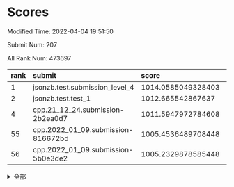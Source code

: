# Scores

Modified Time: 2022-04-04 19:51:50

Submit Num: 207

All Rank Num: 473697

| rank |               submit               |       score        |       sigma        | pk_num |
| :--- | :--------------------------------- | :----------------- | :----------------- | :----- |
| 1    | jsonzb.test.submission_level_4     | 1014.0585049328403 | 0.8161426307566143 | 9154   |
| 2    | jsonzb.test.test_1                 | 1012.665542867637  | 0.8196949741117853 | 9156   |
| 4    | cpp.21_12_24.submission-2b2ea0d7   | 1011.5947972784608 | 0.7942323798157873 | 9156   |
| 55   | cpp.2022_01_09.submission-816672bd | 1005.4536489708448 | 0.7115766946233805 | 9154   |
| 56   | cpp.2022_01_09.submission-5b0e3de2 | 1005.2329878585448 | 0.7206962859776691 | 9154   |


<details>
<summary>全部</summary>

| rank |                 submit                 |       score        |       sigma        | pk_num |
| :--- | :------------------------------------- | :----------------- | :----------------- | :----- |
| 1    | jsonzb.test.submission_level_4         | 1014.0585049328403 | 0.8161426307566143 | 9154   |
| 2    | jsonzb.test.test_1                     | 1012.665542867637  | 0.8196949741117853 | 9156   |
| 3    | gobigger.level_3.submission_level_3_18 | 1012.0851531232914 | 0.7696028333363353 | 9149   |
| 4    | cpp.21_12_24.submission-2b2ea0d7       | 1011.5947972784608 | 0.7942323798157873 | 9156   |
| 5    | gobigger.level_3.submission_level_3_23 | 1011.470193173664  | 0.7470667765532574 | 9151   |
| 6    | gobigger.level_3.submission_level_3_10 | 1011.2661037098894 | 0.7681057069665234 | 9159   |
| 7    | gobigger.level_3.submission_level_3_38 | 1011.2296846028186 | 0.7778619284544994 | 9154   |
| 8    | gobigger.level_3.submission_level_3_49 | 1011.1649669753581 | 0.7644408846867817 | 9153   |
| 9    | gobigger.level_3.submission_level_3_42 | 1010.9899853799691 | 0.7881500552594851 | 9152   |
| 10   | gobigger.level_3.submission_level_3_43 | 1010.9079930217929 | 0.7741344256546162 | 9153   |
| 11   | gobigger.level_3.submission_level_3_35 | 1010.837802258     | 0.7445528423248742 | 9152   |
| 12   | gobigger.level_3.submission_level_3_44 | 1010.789928134525  | 0.7845540363696168 | 9156   |
| 13   | gobigger.level_3.submission_level_3_39 | 1010.7563446080154 | 0.766677040213379  | 9153   |
| 14   | gobigger.level_3.submission_level_3_1  | 1010.6969233354182 | 0.762442930421352  | 9152   |
| 15   | gobigger.level_3.submission_level_3_32 | 1010.5474903816234 | 0.7641885927520277 | 9157   |
| 16   | gobigger.level_3.submission_level_3_15 | 1010.4849677376717 | 0.7847522257211055 | 9152   |
| 17   | gobigger.level_3.submission_level_3_5  | 1010.4025477455822 | 0.772558446710008  | 9158   |
| 18   | gobigger.level_3.submission_level_3_45 | 1010.3058381305045 | 0.7550948921678522 | 9153   |
| 19   | gobigger.level_3.submission_level_3_7  | 1010.2970191028526 | 0.7445993353241513 | 9153   |
| 20   | gobigger.level_3.submission_level_3_16 | 1010.2667549188658 | 0.7723297780153333 | 9153   |
| 21   | gobigger.level_3.submission_level_3_37 | 1010.20922392449   | 0.7761138426845413 | 9154   |
| 22   | gobigger.level_3.submission_level_3_6  | 1010.1809979759048 | 0.7475019730503192 | 9156   |
| 23   | gobigger.level_3.submission_level_3_2  | 1010.1778201792363 | 0.7478695032098029 | 9155   |
| 24   | gobigger.level_3.submission_level_3_27 | 1010.1535820921688 | 0.7641708512388032 | 9155   |
| 25   | gobigger.level_3.submission_level_3_12 | 1010.0645655200216 | 0.7529335869456566 | 9148   |
| 26   | gobigger.level_3.submission_level_3_30 | 1010.023343034647  | 0.7540238476773207 | 9151   |
| 27   | gobigger.level_3.submission_level_3_48 | 1010.0202227671878 | 0.760145661340687  | 9156   |
| 28   | gobigger.level_3.submission_level_3_4  | 1009.9866247204628 | 0.7567481096788813 | 9152   |
| 29   | gobigger.level_3.submission_level_3_31 | 1009.8169777564428 | 0.7844747688429253 | 9157   |
| 30   | gobigger.level_3.submission_level_3_25 | 1009.804663744833  | 0.7496926682174457 | 9155   |
| 31   | gobigger.level_3.submission_level_3_21 | 1009.7246073853452 | 0.7481506462772076 | 9154   |
| 32   | gobigger.level_3.submission_level_3_26 | 1009.722427196148  | 0.7600939833180304 | 9150   |
| 33   | gobigger.level_3.submission_level_3_47 | 1009.7188773133112 | 0.7668822598713178 | 9155   |
| 34   | gobigger.level_3.submission_level_3_36 | 1009.6245162918384 | 0.7662446863376943 | 9153   |
| 35   | gobigger.level_3.submission_level_3_13 | 1009.5425908413613 | 0.7478093381048375 | 9157   |
| 36   | gobigger.level_3.submission_level_3_0  | 1009.448292308671  | 0.7676384813128398 | 9153   |
| 37   | gobigger.level_3.submission_level_3_41 | 1009.3856654367187 | 0.7604879364330296 | 9157   |
| 38   | gobigger.level_3.submission_level_3_22 | 1009.3816312041644 | 0.754528360944122  | 9154   |
| 39   | gobigger.level_3.submission_level_3_20 | 1009.3095040364298 | 0.7545575924857343 | 9160   |
| 40   | gobigger.level_3.submission_level_3_14 | 1009.2772959935712 | 0.7524711337140991 | 9158   |
| 41   | gobigger.level_3.submission_level_3_28 | 1009.2064049335527 | 0.7498498009303407 | 9151   |
| 42   | gobigger.level_3.submission_level_3_8  | 1009.1740039787852 | 0.7701300893070291 | 9157   |
| 43   | gobigger.level_3.submission_level_3_3  | 1009.1731754356003 | 0.7452653552894433 | 9154   |
| 44   | gobigger.level_3.submission_level_3_19 | 1008.9992612119695 | 0.7438948059277541 | 9152   |
| 45   | gobigger.level_3.submission_level_3_46 | 1008.9989719755562 | 0.7314786912292558 | 9155   |
| 46   | gobigger.level_3.submission_level_3_17 | 1008.8821301810303 | 0.7495704032634759 | 9154   |
| 47   | gobigger.level_3.submission_level_3_11 | 1008.8518036107106 | 0.7513113671511746 | 9153   |
| 48   | gobigger.level_3.submission_level_3_34 | 1008.7726800791344 | 0.7434445820502635 | 9157   |
| 49   | gobigger.level_3.submission_level_3_40 | 1008.7504201282356 | 0.7346355362563411 | 9150   |
| 50   | gobigger.level_3.submission_level_3_33 | 1008.388162453555  | 0.741861027554136  | 9153   |
| 51   | gobigger.level_3.submission_level_3_9  | 1008.3093307807545 | 0.759462055948744  | 9148   |
| 52   | gobigger.level_3.submission_level_3_29 | 1008.1314264493813 | 0.7245568441176025 | 9148   |
| 53   | gobigger.level_3.submission_level_3_24 | 1007.8968106185607 | 0.7378897106892897 | 9156   |
| 54   | gobigger.level_1.submission_level_1_34 | 1005.8509999087397 | 0.7158308565528163 | 9155   |
| 55   | cpp.2022_01_09.submission-816672bd     | 1005.4536489708448 | 0.7115766946233805 | 9154   |
| 56   | cpp.2022_01_09.submission-5b0e3de2     | 1005.2329878585448 | 0.7206962859776691 | 9154   |
| 57   | gobigger.level_1.submission_level_1_4  | 1004.67428482121   | 0.7095473145345664 | 9158   |
| 58   | gobigger.level_1.submission_level_1_9  | 1004.5637160942101 | 0.7213333817767609 | 9155   |
| 59   | gobigger.level_1.submission_level_1_24 | 1004.5370740350811 | 0.7157300584942562 | 9151   |
| 60   | gobigger.level_1.submission_level_1_32 | 1004.415481621766  | 0.7214953610563302 | 9151   |
| 61   | gobigger.level_1.submission_level_1_19 | 1004.2467598224065 | 0.7222717631377442 | 9159   |
| 62   | gobigger.level_1.submission_level_1_11 | 1004.1077083108889 | 0.7163218539657673 | 9158   |
| 63   | gobigger.level_1.submission_level_1_28 | 1004.0896689430136 | 0.7167442105274907 | 9152   |
| 64   | gobigger.level_1.submission_level_1_48 | 1004.0883236328439 | 0.7142610697566767 | 9155   |
| 65   | gobigger.level_1.submission_level_1_31 | 1004.0584280000975 | 0.7251976917394375 | 9151   |
| 66   | gobigger.level_1.submission_level_1_17 | 1004.0217061185357 | 0.7130460418992225 | 9156   |
| 67   | gobigger.level_1.submission_level_1_14 | 1003.9621984854869 | 0.7238127527242119 | 9156   |
| 68   | gobigger.level_1.submission_level_1_37 | 1003.8684326905018 | 0.7228120235397818 | 9161   |
| 69   | gobigger.level_1.submission_level_1_36 | 1003.7959558803866 | 0.7245158830046887 | 9153   |
| 70   | gobigger.level_1.submission_level_1_39 | 1003.7801143452458 | 0.723810906342345  | 9149   |
| 71   | gobigger.level_1.submission_level_1_5  | 1003.7188296630903 | 0.7042781848731032 | 9154   |
| 72   | gobigger.level_1.submission_level_1_20 | 1003.7103083134033 | 0.7209877448763744 | 9158   |
| 73   | gobigger.level_1.submission_level_1_35 | 1003.564295999348  | 0.7116291515309725 | 9155   |
| 74   | gobigger.level_1.submission_level_1_49 | 1003.5454173417658 | 0.712218944549214  | 9154   |
| 75   | gobigger.level_1.submission_level_1_29 | 1003.5357791700766 | 0.7176682812953707 | 9149   |
| 76   | gobigger.level_1.submission_level_1_47 | 1003.466316534427  | 0.7167186984491466 | 9153   |
| 77   | gobigger.level_1.submission_level_1_26 | 1003.4212587870097 | 0.7151787624940175 | 9152   |
| 78   | gobigger.level_1.submission_level_1_27 | 1003.4104544593015 | 0.6995555000654743 | 9157   |
| 79   | gobigger.level_1.submission_level_1_13 | 1003.3626688555796 | 0.7143167143302502 | 9154   |
| 80   | gobigger.level_1.submission_level_1_2  | 1003.305722412724  | 0.7312829745483828 | 9155   |
| 81   | gobigger.level_1.submission_level_1_41 | 1003.2734516160516 | 0.7030402243444612 | 9154   |
| 82   | gobigger.level_1.submission_level_1_21 | 1003.2715709369168 | 0.7164229291174105 | 9152   |
| 83   | gobigger.level_1.submission_level_1_44 | 1003.2379141031473 | 0.7211595855013243 | 9156   |
| 84   | gobigger.level_1.submission_level_1_15 | 1003.2004029758153 | 0.7133833155345016 | 9154   |
| 85   | gobigger.level_1.submission_level_1_46 | 1003.1738334520297 | 0.7154524872367387 | 9157   |
| 86   | gobigger.level_1.submission_level_1_18 | 1003.1631269939414 | 0.7059772634691502 | 9153   |
| 87   | gobigger.level_1.submission_level_1_22 | 1003.136574256891  | 0.7085359783507995 | 9154   |
| 88   | gobigger.level_1.submission_level_1_43 | 1003.0017422994796 | 0.7258170627350347 | 9148   |
| 89   | gobigger.level_1.submission_level_1_8  | 1002.9684506887284 | 0.7232200955161134 | 9151   |
| 90   | gobigger.level_1.submission_level_1_40 | 1002.9251387327823 | 0.7070744515772768 | 9153   |
| 91   | gobigger.level_1.submission_level_1_6  | 1002.8848334447623 | 0.7237660274286675 | 9143   |
| 92   | gobigger.level_1.submission_level_1_7  | 1002.7592703732693 | 0.7211401011081391 | 9154   |
| 93   | gobigger.level_1.submission_level_1_10 | 1002.7538844245271 | 0.7058397466103912 | 9151   |
| 94   | gobigger.level_1.submission_level_1_33 | 1002.737505765296  | 0.7140126224526087 | 9151   |
| 95   | gobigger.level_1.submission_level_1_45 | 1002.7261715157356 | 0.7091813427102807 | 9152   |
| 96   | gobigger.level_1.submission_level_1_23 | 1002.7175413402631 | 0.7172241106433405 | 9157   |
| 97   | gobigger.level_1.submission_level_1_12 | 1002.5858292788977 | 0.7205148314310572 | 9149   |
| 98   | gobigger.level_1.submission_level_1_42 | 1002.5785138892608 | 0.716030098671395  | 9155   |
| 99   | gobigger.level_1.submission_level_1_30 | 1002.3849748567925 | 0.7193117417888676 | 9153   |
| 100  | gobigger.level_1.submission_level_1_16 | 1002.3203571176668 | 0.7076134281603621 | 9156   |
| 101  | gobigger.level_1.submission_level_1_0  | 1002.2558216415315 | 0.7065832584845803 | 9155   |
| 102  | gobigger.level_1.submission_level_1_25 | 1002.1150756352914 | 0.7087609021462447 | 9152   |
| 103  | gobigger.level_1.submission_level_1_1  | 1001.928446731107  | 0.7082141740396972 | 9151   |
| 104  | gobigger.level_1.submission_level_1_3  | 1001.623563779802  | 0.7072314707013668 | 9149   |
| 105  | gobigger.level_1.submission_level_1_38 | 1001.5583127129796 | 0.7167874887692023 | 9150   |
| 106  | gobigger.random.submission_random_31   | 997.3062193937762  | 0.7243202931965902 | 9152   |
| 107  | gobigger.random.submission_random_45   | 997.0638342989685  | 0.699136128752726  | 9158   |
| 108  | gobigger.random.submission_random_1    | 996.9484045339057  | 0.7127387752511097 | 9152   |
| 109  | gobigger.random.submission_random_26   | 996.8573745437202  | 0.7118054409628616 | 9158   |
| 110  | gobigger.random.submission_random_16   | 996.8339977151518  | 0.7114920731475134 | 9159   |
| 111  | gobigger.random.submission_random_34   | 996.6342930241623  | 0.6959192508693807 | 9151   |
| 112  | gobigger.random.submission_random_2    | 996.531503109255   | 0.7029787504827093 | 9156   |
| 113  | gobigger.random.submission_random_38   | 996.4796908950875  | 0.7099644310946616 | 9156   |
| 114  | gobigger.random.submission_random_47   | 996.4505207973111  | 0.6997543106804383 | 9152   |
| 115  | gobigger.random.submission_random_27   | 996.4387287338697  | 0.7116518402603411 | 9160   |
| 116  | gobigger.random.submission_random_41   | 996.3974836899764  | 0.7120211045333588 | 9156   |
| 117  | gobigger.random.submission_random_7    | 996.3893105722657  | 0.6987380116340325 | 9155   |
| 118  | gobigger.random.submission_random_3    | 996.3874677937513  | 0.7080731992274596 | 9151   |
| 119  | gobigger.random.submission_random_49   | 996.3513431885044  | 0.7186025691998018 | 9152   |
| 120  | gobigger.random.submission_random_36   | 996.3233840780878  | 0.7100429862339779 | 9151   |
| 121  | gobigger.random.submission_random_5    | 996.289262029454   | 0.7198796970624326 | 9156   |
| 122  | gobigger.random.submission_random_44   | 996.2593078983285  | 0.7092565955365852 | 9157   |
| 123  | gobigger.random.submission_random_13   | 996.1986186765649  | 0.6972315840707461 | 9154   |
| 124  | gobigger.random.submission_random_35   | 996.192639982034   | 0.7218220985872055 | 9155   |
| 125  | gobigger.random.submission_random_10   | 996.1730620384407  | 0.7026955743835827 | 9154   |
| 126  | gobigger.random.submission_random_42   | 996.101443925815   | 0.7086849757305838 | 9155   |
| 127  | gobigger.random.submission_random_4    | 996.0383064478469  | 0.7096419166439841 | 9152   |
| 128  | gobigger.random.submission_random_0    | 996.0297530198995  | 0.7075599001569971 | 9155   |
| 129  | gobigger.random.submission_random_39   | 995.9368209943265  | 0.707335202835014  | 9155   |
| 130  | gobigger.random.submission_random_23   | 995.9077011152712  | 0.7134680977635939 | 9156   |
| 131  | gobigger.random.submission_random_33   | 995.8469527668314  | 0.7264924556423883 | 9154   |
| 132  | gobigger.random.submission_random_25   | 995.8307712436867  | 0.7135352423576558 | 9153   |
| 133  | gobigger.random.submission_random_21   | 995.7953380032914  | 0.7141285304828557 | 9152   |
| 134  | gobigger.random.submission_random_17   | 995.6543904820933  | 0.7309784730252763 | 9149   |
| 135  | gobigger.random.submission_random_22   | 995.6238994384041  | 0.7045713471862955 | 9149   |
| 136  | gobigger.random.submission_random_20   | 995.622408527129   | 0.7116283982159359 | 9151   |
| 137  | gobigger.random.submission_random_30   | 995.5970623585273  | 0.7124856216198139 | 9150   |
| 138  | gobigger.random.submission_random_46   | 995.538844999065   | 0.7013043787931427 | 9152   |
| 139  | gobigger.random.submission_random_37   | 995.5223407768469  | 0.7172376269038092 | 9152   |
| 140  | gobigger.level_2.submission_level_2_20 | 995.4580779179945  | 0.7161806512718487 | 9151   |
| 141  | gobigger.random.submission_random_12   | 995.45579278609    | 0.7092434290295725 | 9158   |
| 142  | gobigger.random.submission_random_32   | 995.3498977780861  | 0.7286610352174244 | 9150   |
| 143  | gobigger.random.submission_random_8    | 995.3175967488139  | 0.7301846989785601 | 9154   |
| 144  | gobigger.random.submission_random_28   | 995.306337068709   | 0.7194671118884309 | 9154   |
| 145  | gobigger.random.submission_random_14   | 995.2816171254934  | 0.711623606352875  | 9151   |
| 146  | gobigger.random.submission_random_18   | 995.2736352556387  | 0.7274063510729507 | 9155   |
| 147  | gobigger.random.submission_random_43   | 995.2642215398813  | 0.6991091179276667 | 9148   |
| 148  | gobigger.random.submission_random_11   | 995.2469975803687  | 0.7137362122524749 | 9150   |
| 149  | gobigger.random.submission_random_9    | 995.2225897021809  | 0.7138667044903804 | 9151   |
| 150  | gobigger.random.submission_random_19   | 995.1650997383659  | 0.7036461824266502 | 9161   |
| 151  | gobigger.random.submission_random_40   | 995.1435795012111  | 0.7105326354855251 | 9150   |
| 152  | gobigger.random.submission_random_15   | 995.0530327958173  | 0.7278176351276765 | 9147   |
| 153  | gobigger.random.submission_random_48   | 995.0326345307077  | 0.7051114079373456 | 9154   |
| 154  | gobigger.random.submission_random_29   | 994.9943998719159  | 0.7239311457624227 | 9154   |
| 155  | gobigger.random.submission_random_24   | 994.8579101607296  | 0.7146717020428791 | 9154   |
| 156  | gobigger.level_2.submission_level_2_0  | 994.2372295567367  | 0.7246861296665452 | 9155   |
| 157  | gobigger.level_2.submission_level_2_13 | 994.1042625743374  | 0.7344603158939657 | 9150   |
| 158  | gobigger.random.submission_random_6    | 993.9564823206715  | 0.7264435506729029 | 9158   |
| 159  | gobigger.level_2.submission_level_2_26 | 993.8452469984604  | 0.7173250870077865 | 9148   |
| 160  | gobigger.level_2.submission_level_2_37 | 993.7957910665314  | 0.7340280697095454 | 9152   |
| 161  | gobigger.level_2.submission_level_2_7  | 993.7431550876495  | 0.7367117193632132 | 9156   |
| 162  | gobigger.level_2.submission_level_2_17 | 993.4472828897767  | 0.7280712137266977 | 9153   |
| 163  | gobigger.level_2.submission_level_2_15 | 993.4131281169097  | 0.7277449373507792 | 9153   |
| 164  | gobigger.level_2.submission_level_2_48 | 993.2982954896793  | 0.7558988973351619 | 9152   |
| 165  | gobigger.level_2.submission_level_2_21 | 993.22070044849    | 0.7347989335474824 | 9152   |
| 166  | gobigger.level_2.submission_level_2_39 | 993.2064307440367  | 0.7491579373086252 | 9154   |
| 167  | gobigger.level_2.submission_level_2_47 | 993.1889659229166  | 0.747168503384639  | 9154   |
| 168  | gobigger.level_2.submission_level_2_42 | 993.068701835617   | 0.7277197616156116 | 9159   |
| 169  | gobigger.level_2.submission_level_2_23 | 992.9448900501449  | 0.7489459933922906 | 9152   |
| 170  | gobigger.level_2.submission_level_2_18 | 992.9242402241376  | 0.7398072470100944 | 9149   |
| 171  | gobigger.level_2.submission_level_2_29 | 992.9063125484122  | 0.7310289675643852 | 9151   |
| 172  | gobigger.level_2.submission_level_2_46 | 992.7675095062473  | 0.7304423685495922 | 9158   |
| 173  | gobigger.level_2.submission_level_2_40 | 992.752562710996   | 0.7390060617681699 | 9156   |
| 174  | gobigger.level_2.submission_level_2_22 | 992.6843435530129  | 0.7423127517300285 | 9151   |
| 175  | gobigger.level_2.submission_level_2_6  | 992.6222691434753  | 0.7702341595381971 | 9155   |
| 176  | gobigger.level_2.submission_level_2_41 | 992.6162180508437  | 0.7506870731626645 | 9152   |
| 177  | gobigger.level_2.submission_level_2_27 | 992.5435048184912  | 0.7355144416032461 | 9154   |
| 178  | gobigger.level_2.submission_level_2_33 | 992.5336591249915  | 0.7441133671555474 | 9153   |
| 179  | gobigger.level_2.submission_level_2_49 | 992.4530903229478  | 0.7311546983325357 | 9156   |
| 180  | gobigger.level_2.submission_level_2_44 | 992.4493924860349  | 0.7423300142842914 | 9152   |
| 181  | gobigger.level_2.submission_level_2_24 | 992.3837842702944  | 0.7486961976130639 | 9153   |
| 182  | gobigger.level_2.submission_level_2_5  | 992.3068337891854  | 0.7368961581607832 | 9157   |
| 183  | gobigger.level_2.submission_level_2_2  | 992.2765490750078  | 0.7489206579781134 | 9154   |
| 184  | gobigger.level_2.submission_level_2_31 | 992.2553920160973  | 0.7486798388474194 | 9151   |
| 185  | gobigger.level_2.submission_level_2_3  | 992.2203119146441  | 0.7366666195961875 | 9155   |
| 186  | gobigger.level_2.submission_level_2_4  | 992.1648183725897  | 0.7427399833279531 | 9151   |
| 187  | gobigger.level_2.submission_level_2_34 | 992.1436791946202  | 0.7518211863995201 | 9153   |
| 188  | gobigger.level_2.submission_level_2_25 | 992.0251866275365  | 0.7367565761930661 | 9158   |
| 189  | gobigger.level_2.submission_level_2_45 | 991.9779588118339  | 0.7374223762719424 | 9156   |
| 190  | gobigger.level_2.submission_level_2_43 | 991.9058499954962  | 0.7558042741413243 | 9156   |
| 191  | gobigger.level_2.submission_level_2_19 | 991.6954617323889  | 0.752318083263293  | 9154   |
| 192  | gobigger.level_2.submission_level_2_32 | 991.69509521482    | 0.7491514605309234 | 9152   |
| 193  | gobigger.level_2.submission_level_2_28 | 991.6597005322977  | 0.7661483355014144 | 9155   |
| 194  | gobigger.level_2.submission_level_2_36 | 991.6010453537482  | 0.743292934047246  | 9148   |
| 195  | gobigger.level_2.submission_level_2_8  | 991.5886270713147  | 0.754154177851832  | 9157   |
| 196  | gobigger.level_2.submission_level_2_38 | 991.4859457626148  | 0.7515919127308147 | 9151   |
| 197  | gobigger.level_2.submission_level_2_30 | 991.4729871672403  | 0.7526103374479001 | 9153   |
| 198  | gobigger.level_2.submission_level_2_35 | 991.3078790725218  | 0.7482442902258317 | 9158   |
| 199  | gobigger.level_2.submission_level_2_1  | 991.1176233783116  | 0.7686308666772154 | 9155   |
| 200  | gobigger.level_2.submission_level_2_9  | 991.0661185818876  | 0.7621120298719339 | 9154   |
| 201  | gobigger.level_2.submission_level_2_12 | 990.8915641776725  | 0.758584196159339  | 9150   |
| 202  | gobigger.level_2.submission_level_2_10 | 990.4905188692163  | 0.7909504372565352 | 9155   |
| 203  | gobigger.level_2.submission_level_2_11 | 990.4210355697141  | 0.7661863004749457 | 9152   |
| 204  | gobigger.level_2.submission_level_2_14 | 990.2210904994403  | 0.7667439662708198 | 9150   |
| 205  | gobigger.level_2.submission_level_2_16 | 990.0958365575617  | 0.7763161752340957 | 9153   |
| 206  | gobigger.none.submission_none_1        | 977.6824984629793  | 1.274189512288999  | 9156   |
| 207  | gobigger.none.submission_none_0        | 976.5349896551387  | 1.404608893317026  | 9154   |

</details>